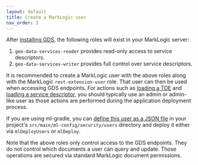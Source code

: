 ```yaml
---
layout: default
title: Create a MarkLogic user
nav_order: 3
---
```


After [installing GDS](install.md), the following roles will exist in your MarkLogic server:

1. `geo-data-services-reader` provides read-only access to service descriptors.
2. `geo-data-services-writer` provides full control over service descriptors. 

It is recommended to create a MarkLogic user with the above roles along with the MarkLogic `rest-extension-user` role. 
That user can then be used when accessing GDS endpoints. For actions such as [loading a TDE](create-tde.md) and 
[loading a service descriptor](create-service-descriptor.md), you should typically use an admin or admin-like user as 
those actions are performed during the application deployment process.

If you are using ml-gradle, you can 
[define this user as a JSON file](https://github.com/marklogic/ml-gradle/wiki/Resource-reference#security---users) in 
your project's `src/main/ml-config/security/users` directory and deploy it either via `mlDeployUsers` or `mlDeploy`.

Note that the above roles only control access to the GDS endpoints. They do not control which documents a user can query
and update. Those operations are secured via standard MarkLogic document permissions.
